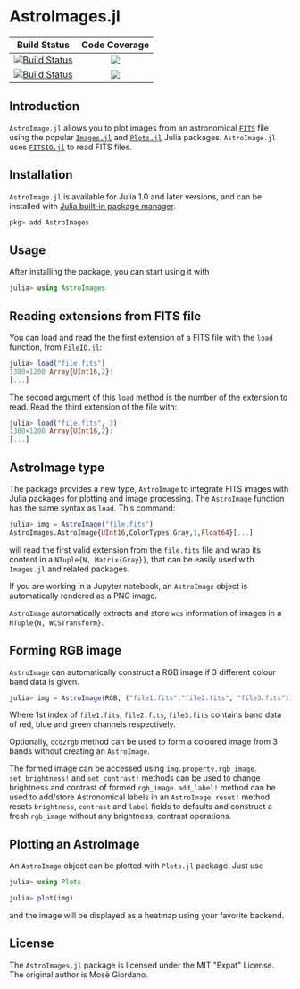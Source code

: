 # AstroImages.jl

| **Build Status**                          | **Code Coverage**               |
|:-----------------------------------------:|:-------------------------------:|
| [![Build Status][travis-img]][travis-url] | [![][coveral-img]][coveral-url] |
| [![Build Status][appvey-img]][appvey-url] | [![][codecov-img]][codecov-url] |

Introduction
------------

`AstroImage.jl` allows you to plot images from an
astronomical [`FITS`](https://en.wikipedia.org/wiki/FITS) file using the
popular [`Images.jl`](https://github.com/JuliaImages/Images.jl)
and [`Plots.jl`](https://github.com/JuliaPlots/Plots.jl) Julia packages.
`AstroImage.jl` uses [`FITSIO.jl`](https://github.com/JuliaAstro/FITSIO.jl) to
read FITS files.

Installation
------------

`AstroImage.jl` is available for Julia 1.0 and later versions, and can be
installed with [Julia built-in package
manager](https://docs.julialang.org/en/v1/stdlib/Pkg/).

```julia
pkg> add AstroImages
```

Usage
-----

After installing the package, you can start using it with

```julia
julia> using AstroImages
```

## Reading extensions from FITS file

You can load and read the the first extension of a FITS file with the `load`
function, from [`FileIO.jl`](https://github.com/JuliaIO/FileIO.jl):

```julia
julia> load("file.fits")
1300×1200 Array{UInt16,2}:
[...]
```

The second argument of this `load` method is the number of the extension to
read.  Read the third extension of the file with:

```julia
julia> load("file.fits", 3)
1300×1200 Array{UInt16,2}:
[...]
```

## AstroImage type

The package provides a new type, `AstroImage` to integrate FITS images with
Julia packages for plotting and image processing.  The `AstroImage` function has
the same syntax as `load`.  This command:

```julia
julia> img = AstroImage("file.fits")
AstroImages.AstroImage{UInt16,ColorTypes.Gray,1,Float64}[...]
```

will read the first valid extension from the `file.fits` file and wrap its content in
a `NTuple{N, Matrix{Gray}}`, that can be easily used with `Images.jl` and related packages.

If you are working in a Jupyter notebook, an `AstroImage` object is
automatically rendered as a PNG image.

`AstroImage` automatically extracts and store `wcs` information of images in a `NTuple{N, WCSTransform}`.

## Forming RGB image
`AstroImage` can automatically construct a RGB image if 3 different colour band data is given.

```julia
julia> img = AstroImage(RGB, ("file1.fits","file2.fits", "file3.fits"))
```
Where 1st index of `file1.fits`, `file2.fits`, `file3.fits` contains band data of red, blue and  green channels respectively.

Optionally, `ccd2rgb` method can be used to form a coloured image from 3 bands without creating an `AstroImage`.

The formed image can be accessed using `img.property.rgb_image`. 
`set_brightness!` and `set_contrast!` methods can be used to change brightness and contrast of formed `rgb_image`.
`add_label!` method can be used to add/store Astronomical labels in an `AstroImage`.
`reset!` method resets `brightness`, `contrast` and `label` fields to defaults and construct a fresh `rgb_image` without any brightness, contrast operations.


## Plotting an AstroImage

An `AstroImage` object can be plotted with `Plots.jl` package.  Just use

```julia
julia> using Plots

julia> plot(img)
```

and the image will be displayed as a heatmap using your favorite backend.

License
-------

The `AstroImages.jl` package is licensed under the MIT "Expat" License.  The
original author is Mosè Giordano.

[travis-img]: https://travis-ci.org/JuliaAstro/AstroImages.jl.svg?branch=master
[travis-url]: https://travis-ci.org/JuliaAstro/AstroImages.jl

[appvey-img]: https://ci.appveyor.com/api/projects/status/7gaxwe0c8hjx3d1s?svg=true
[appvey-url]: https://ci.appveyor.com/project/giordano/astroimages-jl

[coveral-img]: https://coveralls.io/repos/JuliaAstro/AstroImages.jl/badge.svg?branch=master&service=github
[coveral-url]: https://coveralls.io/github/JuliaAstro/AstroImages.jl?branch=master

[codecov-img]: http://codecov.io/github/JuliaAstro/AstroImages.jl/coverage.svg?branch=master
[codecov-url]: http://codecov.io/github/JuliaAstro/AstroImages.jl?branch=master

